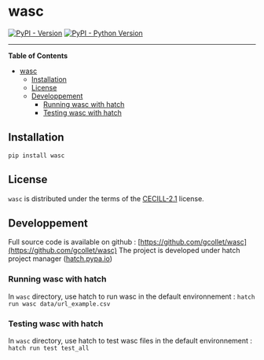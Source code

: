 # wasc

[![PyPI - Version](https://img.shields.io/pypi/v/wasc.svg)](https://pypi.org/project/wasc)
[![PyPI - Python Version](https://img.shields.io/pypi/pyversions/wasc.svg)](https://pypi.org/project/wasc)

-----

**Table of Contents**

- [wasc](#wasc)
  - [Installation](#installation)
  - [License](#license)
  - [Developpement](#developpement)
    - [Running wasc with hatch](#running-wasc-with-hatch)
    - [Testing wasc with hatch](#testing-wasc-with-hatch)

## Installation

```console
pip install wasc
```

## License

`wasc` is distributed under the terms of the [CECILL-2.1](https://spdx.org/licenses/CECILL-2.1.html) license.

## Developpement

Full source code is available on github : [https://github.com/gcollet/wasc](https://github.com/gcollet/wasc)
The project is developed under hatch project manager ([hatch.pypa.io](https://hatch.pypa.io/latest/))

### Running wasc with hatch
In `wasc` directory, use hatch to run wasc in the default environnement :
`hatch run wasc data/url_example.csv`

### Testing wasc with hatch
In `wasc` directory, use hatch to test wasc files in the default environnement :
`hatch run test test_all`